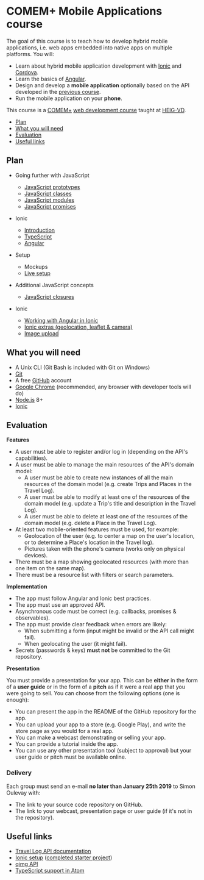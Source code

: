 # COMEM+ Mobile Applications course

The goal of this course is to teach how to develop hybrid mobile applications,
i.e. web apps embedded into native apps on multiple platforms.
You will:

* Learn about hybrid mobile application development with [Ionic][ionic] and [Cordova][cordova].
* Learn the basics of [Angular][angular].
* Design and develop a **mobile application** optionally based on the API developed in the [previous course][webserv].
* Run the mobile application on your **phone**.

This course is a [COMEM+][comem] [web development course][comem-webdev] taught at [HEIG-VD][heig].

<!-- START doctoc generated TOC please keep comment here to allow auto update -->
<!-- DON'T EDIT THIS SECTION, INSTEAD RE-RUN doctoc TO UPDATE -->


- [Plan](#plan)
- [What you will need](#what-you-will-need)
- [Evaluation](#evaluation)
- [Useful links](#useful-links)

<!-- END doctoc generated TOC please keep comment here to allow auto update -->



## Plan

* Going further with JavaScript
  * [JavaScript prototypes](https://mediacomem.github.io/comem-webdev-docs/2017-2018/subjects/js-prototypes?home=MediaComem%2Fcomem-appmob%23readme)
  * [JavaScript classes](https://mediacomem.github.io/comem-webdev-docs/2017-2018/subjects/js-classes?home=MediaComem%2Fcomem-appmob%23readme)
  * [JavaScript modules](https://mediacomem.github.io/comem-webdev-docs/2017-2018/subjects/js-modules?home=MediaComem%2Fcomem-appmob%23readme)
  * [JavaScript promises](https://mediacomem.github.io/comem-webdev-docs/2017-2018/subjects/js-promises?home=MediaComem%2Fcomem-appmob%23readme)

* Ionic
  * [Introduction](https://mediacomem.github.io/comem-webdev-docs/2017-2018/subjects/ionic?home=MediaComem%2Fcomem-appmob%23readme)
  * [TypeScript](https://mediacomem.github.io/comem-webdev-docs/2017-2018/subjects/ts?home=MediaComem%2Fcomem-appmob%23readme)
  * [Angular](https://mediacomem.github.io/comem-webdev-docs/2017-2018/subjects/angular?home=MediaComem%2Fcomem-appmob%23readme)

* Setup
  * Mockups
  * [Live setup][setup-project]

* Additional JavaScript concepts
  * [JavaScript closures](https://mediacomem.github.io/comem-webdev-docs/2017-2018/subjects/js-closures?home=MediaComem%2Fcomem-appmob%23readme)

* Ionic
  * [Working with Angular in Ionic](https://mediacomem.github.io/comem-webdev-docs/2017-2018/subjects/ionic-angular?home=MediaComem%2Fcomem-appmob%23readme)
  * [Ionic extras (geolocation, leaflet & camera)](https://mediacomem.github.io/comem-webdev-docs/2017-2018/subjects/ionic-extras?home=MediaComem%2Fcomem-appmob%23readme)
  * [Image upload](IMAGE-UPLOAD.md)



## What you will need

* A Unix CLI (Git Bash is included with Git on Windows)
* [Git][git-downloads]
* A free [GitHub][github] account
* [Google Chrome][chrome] (recommended, any browser with developer tools will do)
* [Node.js][node] 8+
* [Ionic][ionic-getting-started]



## Evaluation

**Features**

* A user must be able to register and/or log in (depending on the API's capabilities).
* A user must be able to manage the main resources of the API's domain model:
  * A user must be able to create new instances of all the main resources of the domain model (e.g. create Trips and Places in the Travel Log).
  * A user must be able to modify at least one of the resources of the domain model (e.g. update a Trip's title and description in the Travel Log).
  * A user must be able to delete at least one of the resources of the domain model (e.g. delete a Place in the Travel Log).
* At least two mobile-oriented features must be used, for example:
  * Geolocation of the user (e.g. to center a map on the user's location, or to determine a Place's location in the Travel log).
  * Pictures taken with the phone's camera (works only on physical devices).
* There must be a map showing geolocated resources (with more than one item on the same map).
* There must be a resource list with filters or search parameters.

**Implementation**

* The app must follow Angular and Ionic best practices.
* The app must use an approved API.
* Asynchronous code must be correct (e.g. callbacks, promises & observables).
* The app must provide clear feedback when errors are likely:
  * When submitting a form (input might be invalid or the API call might fail).
  * When geolocating the user (it might fail).
* Secrets (passwords & keys) **must not** be committed to the Git repository.

**Presentation**

You must provide a presentation for your app.
This can be **either** in the form of a **user guide** or in the form of a **pitch** as if it were a real app that you were going to sell.
You can choose from the following options (one is enough):

* You can present the app in the README of the GitHub repository for the app.
* You can upload your app to a store (e.g. Google Play), and write the store page as you would for a real app.
* You can make a webcast demonstrating or selling your app.
* You can provide a tutorial inside the app.
* You can use any other presentation tool (subject to approval) but your user guide or pitch must be available online.

### Delivery

Each group must send an e-mail **no later than January 25th 2019** to Simon Oulevay with:

* The link to your source code repository on GitHub.
* The link to your webcast, presentation page or user guide (if it's not in the repository).



## Useful links

* [Travel Log API documentation][travel-log-api]
* [Ionic setup][setup-project] ([completed starter project][starter-project])
* [qimg API][qimg]
* [TypeScript support in Atom](ATOM-TYPESCRIPT.md)



[angular]: https://angularjs.org
[angular-leaflet-directive]: https://github.com/tombatossals/angular-leaflet-directive
[angularjs-geolocation]: https://github.com/arunisrael/angularjs-geolocation
[chrome]: https://www.google.com/chrome/
[comem]: http://www.heig-vd.ch/comem
[comem-webdev]: https://github.com/MediaComem/comem-webdev
[cordova]: https://cordova.apache.org
[git-downloads]: https://git-scm.com/downloads
[github]: https://github.com
[heig]: http://www.heig-vd.ch
[ionic]: http://ionicframework.com
[ionic-getting-started]: http://ionicframework.com/getting-started/
[mapbox]: https://www.mapbox.com
[node]: https://nodejs.org/
[qimg]: https://mediacomem.github.io/comem-qimg/
[setup-project]: https://github.com/MediaComem/comem-travel-log-ionic-setup
[starter-project]: https://github.com/MediaComem/comem-travel-log-ionic-starter
[travel-log-api]: https://comem-travel-log-api.herokuapp.com
[webserv]: https://github.com/MediaComem/comem-webserv
